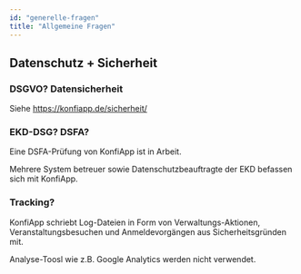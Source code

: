 ```yaml
---
id: "generelle-fragen"
title: "Allgemeine Fragen"
---
```


## Datenschutz + Sicherheit
### DSGVO? Datensicherheit
Siehe https://konfiapp.de/sicherheit/

### EKD-DSG? DSFA?
Eine DSFA-Prüfung von KonfiApp ist in Arbeit.

Mehrere System betreuer sowie Datenschutzbeauftragte der EKD befassen sich mit KonfiApp.

### Tracking?
KonfiApp schriebt Log-Dateien in Form von Verwaltungs-Aktionen, Veranstaltungsbesuchen und Anmeldevorgängen aus Sicherheitsgründen mit.

Analyse-Toosl wie z.B. Google Analytics werden nicht verwendet.
